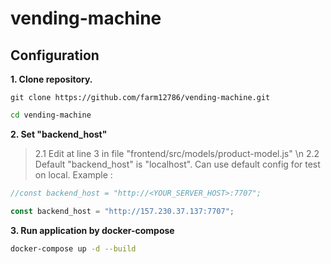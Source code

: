 # vending-machine

## Configuration

**1. Clone repository.**

```
git clone https://github.com/farm12786/vending-machine.git
```

```bash
cd vending-machine
```

**2. Set "backend_host"**

> 2.1 Edit at line 3 in file "frontend/src/models/product-model.js" \n
> 2.2 Default "backend_host" is "localhost". Can use default config for test on local.
> Example :

```javascript
//const backend_host = "http://<YOUR_SERVER_HOST>:7707";

const backend_host = "http://157.230.37.137:7707";
```

**3. Run application by docker-compose**

```bash
docker-compose up -d --build
```
